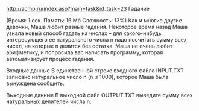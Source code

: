 http://acmp.ru/index.asp?main=task&id_task=23
Гадание

(Время: 1 сек. Память: 16 Мб Сложность: 13%)
Как и многие другие девочки, Маша любит разные гадания. Некоторое время назад Маша узнала новый способ гадать на числах – для какого-нибудь интересующего ее натурального числа n надо посчитать сумму всех чисел, на которые n делится без остатка. Маша не очень любит арифметику, и попросила вас написать программу, которая автоматизирует процесс гадания.

Входные данные
В единственной строке входного файла INPUT.TXT записано натуральное число n (n ≤ 1000), которое Маша была вынуждена сообщить.

Выходные данные
В выходной файл OUTPUT.TXT выведите сумму всех натуральных делителей числа n.